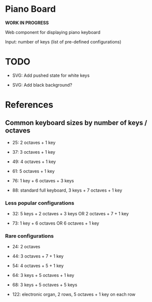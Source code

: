 # Piano Board

**WORK IN PROGRESS**

Web component for displaying piano keyboard

Input: number of keys (list of pre-defined configurations)

# TODO

- SVG: Add pushed state for white keys

- SVG: Add black background?

# References

## Common keyboard sizes by number of keys / octaves

- 25: 2 octaves + 1 key

- 37: 3 octaves + 1 key

- 49: 4 octaves + 1 key

- 61: 5 octaves + 1 key

- 76: 1 key + 6 octaves + 3 keys

- 88: standard full keyboard, 3 keys + 7 octaves + 1 key

### Less popular configurations

- 32: 5 keys + 2 octaves + 3 keys OR 2 octaves + 7 + 1 key

- 73: 1 key + 6 octaves OR 6 octaves + 1 key

### Rare configurations

- 24: 2 octaves

- 44: 3 octaves + 7 + 1 key

- 54: 4 octaves + 5 + 1 key

- 64: 3 keys + 5 octaves + 1 key

- 68: 3 keys + 5 octaves + 5 keys

- 122: electronic organ, 2 rows, 5 octaves + 1 key on each row
